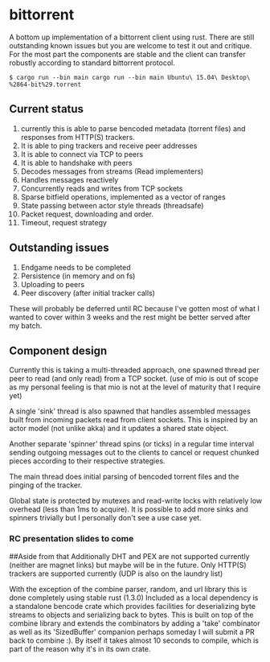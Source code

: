 # bittorrent

A bottom up implementation of a bittorrent client using rust. There are still outstanding known issues but you are welcome to test it out and critique. For the most part the components are stable and the client can transfer robustly according to standard bittorrent protocol.

```
$ cargo run --bin main cargo run --bin main Ubuntu\ 15.04\ Desktop\ %2864-bit%29.torrent
```

## Current status
1. currently this is able to parse bencoded metadata (torrent files) and responses from HTTP(S) trackers.
2. It is able to ping trackers and receive peer addresses
3. It is able to connect via TCP to peers
4. It is able to handshake with peers
5. Decodes messages from streams (Read implementers)
6. Handles messages reactively
7. Concurrently reads and writes from TCP sockets
8. Sparse bitfield operations, implemented as a vector of ranges
9. State passing between actor style threads (threadsafe)
10. Packet request, downloading and order.
11. Timeout, request strategy

## Outstanding issues
1. Endgame needs to be completed
2. Persistence (in memory and on fs)
3. Uploading to peers
4. Peer discovery (after initial tracker calls)

These will probably be deferred until RC because I've gotten most of what I wanted to cover within 3 weeks and the rest might be better served after my batch.

## Component design
Currently this is taking a multi-threaded approach, one spawned thread per peer to read (and only read) from a TCP socket. (use of mio is out of scope as my personal feeling is that mio is not at the level of maturity that I require yet)

A single 'sink' thread is also spawned that handles assembled messages built from incoming packets read from client sockets. This is inspired by an actor model (not unlike akka) and it updates a shared state object.

Another separate 'spinner' thread spins (or ticks) in a regular time interval sending outgoing messages out to the clients to cancel or request chunked pieces according to their respective strategies.

The main thread does initial parsing of bencoded torrent files and the pinging of the tracker.

Global state is protected by mutexes and read-write locks with relatively low overhead (less than 1ms to acquire). It is possible to add more sinks and spinners trivially but I personally don't see a use case yet.

### RC presentation slides to come

##Aside from that
Additionally DHT and PEX are not supported currently (neither are magnet links) but maybe will be in the future.
Only HTTP(S) trackers are supported currently (UDP is also on the laundry list)

With the exception of the combine parser, random, and url library this is done completely using stable rust (1.3.0)
Included as a local dependency is a standalone bencode crate which provides facilities for deserializing byte streams to objects and serializing back to bytes. This is built on top of the combine library and extends the combinators by adding a 'take' combinator as well as its 'SizedBuffer' companion perhaps someday I will submit a PR back to combine :). By itself it takes almost 10 seconds to compile, which is part of the reason why it's in its own crate.

